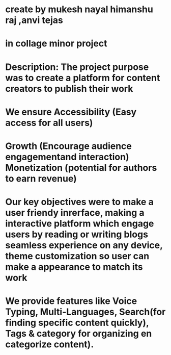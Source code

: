 # create by mukesh nayal himanshu raj ,anvi tejas
# in collage minor project 
# Description: The project purpose was to create a platform for content creators to publish their work

# We ensure Accessibility (Easy access for all users)

  # Growth (Encourage audience engagementand interaction) Monetization (potential for authors to earn revenue)

# Our key objectives were to make a user friendy inrerface, making a interactive platform which engage users by reading or writing blogs seamless experience on any device, theme customization so user can make a appearance to match its work

# We provide features like Voice Typing, Multi-Languages, Search(for finding specific content quickly), Tags & category for organizing en categorize content).
